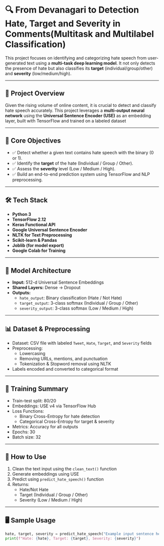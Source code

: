 # 🔍 From Devanagari to Detection Hate, Target and Severity in Comments(Multitask and Multilabel Classification)

This project focuses on identifying and categorizing hate speech from user-generated text using a **multi-task deep learning model**. It not only detects the presence of hate but also classifies its **target** (individual/group/other) and **severity** (low/medium/high).

---

## 🚀 Project Overview

Given the rising volume of online content, it is crucial to detect and classify hate speech accurately. This project leverages a **multi-output neural network** using the **Universal Sentence Encoder (USE)** as an embedding layer, built with TensorFlow and trained on a labeled dataset

---

## 🎯 Core Objectives

- ✅ Detect whether a given text contains hate speech with the binary (0 or 1).
- ✅ Identify the **target** of the hate (Individual / Group / Other).
- ✅ Assess the **severity** level (Low / Medium / High).
- ✅ Build an end-to-end prediction system using TensorFlow and NLP preprocessing.
---

## 🛠️ Tech Stack

- **Python 3**
- **TensorFlow 2.12**
- **Keras Functional API**
- **Google Universal Sentence Encoder**
- **NLTK for Text Preprocessing**
- **Scikit-learn & Pandas**
- **Joblib (for model export)**
- **Google Colab for Training**

---

## 🧠 Model Architecture

- **Input:** 512-d Universal Sentence Embeddings
- **Shared Layers:** Dense → Dropout
- **Outputs:**
  - `hate_output`: Binary classification (Hate / Not Hate)
  - `target_output`: 3-class softmax (Individual / Group / Other)
  - `severity_output`: 3-class softmax (Low / Medium / High)

---

## 📊 Dataset & Preprocessing

- Dataset: CSV file with labeled `Tweet`, `Hate`, `Target`, and `Severity` fields
- Preprocessing:
  - Lowercasing
  - Removing URLs, mentions, and punctuation
  - Tokenization & Stopword removal using NLTK
- Labels encoded and converted to categorical format

---

## 🧪 Training Summary

- Train-test split: 80/20
- Embeddings: USE v4 via TensorFlow Hub
- Loss Functions:
  - Binary Cross-Entropy for hate detection
  - Categorical Cross-Entropy for target & severity
- Metrics: Accuracy for all outputs
- Epochs: 30  
- Batch size: 32

---

## 🧩 How to Use

1. Clean the text input using the `clean_text()` function
2. Generate embeddings using USE
3. Predict using `predict_hate_speech()` function
4. Returns:  
   - Hate/Not Hate  
   - Target (Individual / Group / Other)  
   - Severity (Low / Medium / High)

---

## 🖥️ Sample Usage

```python
hate, target, severity = predict_hate_speech("Example input sentence here.")
print(f"Hate: {hate}, Target: {target}, Severity: {severity}")
